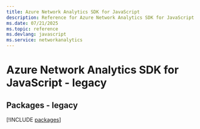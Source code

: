 ```yaml
---
title: Azure Network Analytics SDK for JavaScript
description: Reference for Azure Network Analytics SDK for JavaScript
ms.date: 07/21/2025
ms.topic: reference
ms.devlang: javascript
ms.service: networkanalytics
---
```

# Azure Network Analytics SDK for JavaScript - legacy
## Packages - legacy
[!INCLUDE [packages](network-analytics-index.md)]